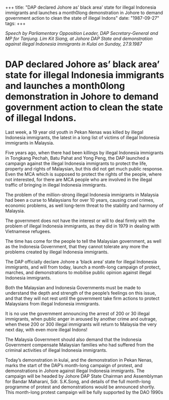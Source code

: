 +++ 
title: "DAP declared Johore as’ black area’ state for illegal Indonesia immigrants and launches a month0long demonstration in Johore to demand government action to clean the state of illegal Indons"
date: "1987-09-27"
tags:
+++

_Speech by Parliamentary Opposition Leader, DAP Secretary-General and MP for Tanjung. Lim Kit Siang, at Johore DAP State and demonstration against illegal Indonesia immigrants in Kulai on Sunday, 27.9.1987_

# DAP declared Johore as’ black area’ state for illegal Indonesia immigrants and launches a month0long demonstration in Johore to demand government action to clean the state of illegal Indons.

Last week, a 19 year old youth in Pekan Nenas was killed by illegal Indonesia immigrants, the latest in a long list of victims of illegal Indonesia immigrants in Malaysia.</u>

Five years ago, when there had been killings by illegal Indonesia immigrants in Tongkang Pechah, Batu Pahat and Yong Peng, the DAP launched a campaign against the illegal Indonesia immigrants to protect the life, property and rights of Malaysian, but this did not get much public response. Even the MCA which is supposed to protect the rights of the people, where not interested, for there are MCA people who are involved in the illegal traffic of bringing in illegal Indonesia immigrants.

The problem of the million-strong illegal Indonesia immigrants in Malaysia had been a curse to Malaysians for over 10 years, causing cruel crimes, economic problems, as well long-term threat to the stability and harmony of Malaysia.

The government does not have the interest or will to deal firmly with the problem of illegal Indonesia immigrants, as they did in 1979 in dealing with Vietnamese refugees.

The time has come for the people to tell the Malaysian government, as well as the Indonesia Government, that they cannot tolerate any more the problems created by illegal Indonesia immigrants.

The DAP officially declare Johore a ‘black area’ state for illegal Indonesia immigrants, and will from today, launch a month-long campaign of protect, marches, and demonstrations to mobilise public opinion against illegal Indonesia immigrants.

Both the Malaysian and Indonesia Governments must be made to understand the depth and strength of the people’s feelings on this issue, and that they will not rest until the government take firm actions to protect Malaysians from illegal Indonesia immigrants.

It is no use the government announcing the arrest of 200 or 30 illegal immigrants, when public anger in aroused by another crime and outrage, when these 200 or 300 illegal immigrants will return to Malaysia the very next day, with even more illegal Indons!

The Malaysia Government should also demand that the Indonesia Government compensate Malaysian families who had suffered from the criminal activities of illegal Indonesia immigrants. 

Today’s demonstration in kulai, and the demonstration in Pekan Nenas, marks the start of the DAP’s month-long campaign of protest, and demonstrations in Johore against illegal Indonesia immigrants. The campaign will be headed by Johore DAP State Chairman and Assemblyman for Bandar Maharani, Sdr. S.K.Song, and details of the full month-long programme of protest and demonstrations would be announced shortly. This month-long protest campaign will be fully supported by the DAO 1990s 
 

